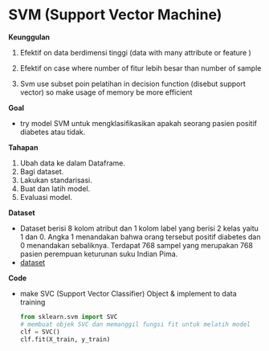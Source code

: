 # SVM (Support Vector Machine)

**Keunggulan**
1. Efektif on data berdimensi tinggi (data with many attribute or feature )

2. Efektif on case where number of fitur lebih besar than number of sample

3. Svm use subset poin pelatihan in decision function (disebut support vector) so make usage of memory be more efficient

**Goal**
- try model SVM untuk mengklasifikasikan apakah seorang pasien positif diabetes atau tidak.

**Tahapan**

1. Ubah data ke dalam Dataframe.
2. Bagi dataset.
3. Lakukan standarisasi.
4. Buat dan latih model.
5. Evaluasi model.

**Dataset** 
- Dataset berisi 8 kolom atribut dan 1 kolom label yang berisi 2 kelas yaitu 1 dan 0. Angka 1 menandakan bahwa orang tersebut positif diabetes dan 0 menandakan sebaliknya. Terdapat 768 sampel yang merupakan 768 pasien perempuan keturunan suku Indian Pima.
- [dataset](https://www.kaggle.com/uciml/pima-indians-diabetes-database)

**Code**
- make SVC (Support Vector Classifier) Object & implement to data training
  ```py
  from sklearn.svm import SVC
  # membuat objek SVC dan memanggil fungsi fit untuk melatih model
  clf = SVC()
  clf.fit(X_train, y_train)
  ```
